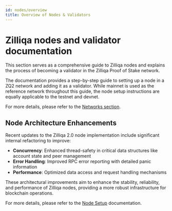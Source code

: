 ```yaml
---
id: nodes/overview 
title: Overview of Nodes & Validators
---
```


# Zilliqa nodes and validator documentation
This section serves as a comprehensive guide to Zilliqa nodes and explains the process of becoming a validator in the Zilliqa Proof of Stake network.

The documentation provides a step-by-step guide to setting up a node in a ZQ2 network and adding it as a validator. While mainnet is used as the reference network throughout this guide, the node setup instructions are equally applicable to the testnet and devnet.

For more details, please refer to the [Networks section](../endpoints.md#networks).

## Node Architecture Enhancements

Recent updates to the Zilliqa 2.0 node implementation include significant internal refactoring to improve:

- **Concurrency**: Enhanced thread-safety in critical data structures like account state and peer management
- **Error Handling**: Improved RPC error reporting with detailed panic information
- **Performance**: Optimized data access and request handling mechanisms

These architectural improvements aim to enhance the stability, reliability, and performance of Zilliqa nodes, providing a more robust infrastructure for blockchain operations.

For more details, please refer to the [Node Setup](node.md) documentation.